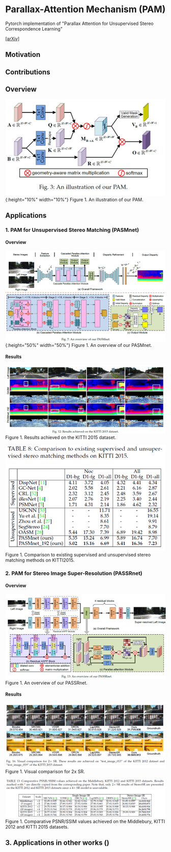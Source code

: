 # Parallax-Attention Mechanism (PAM)
Pytorch implementation of "Parallax Attention for Unsupervised Stereo Correspondence Learning"

[[arXiv]]()

## Motivation

## Contributions

## Overview
![overview](./Figs/overview.png){:height="10%" width="10%"}
Figure 1. An illustration of our PAM.

## Applications

### 1. PAM for Unsupervised Stereo Matching (PASMnet)
#### Overview
![overview](./Figs/PASMnet.png){:height="50%" width="50%"}
Figure 1. An overview of our PASMnet.

#### Results
![overview](./Figs/Fig_PASMnet.png)
Figure 1. Results achieved on the KITTI 2015 dataset.

![overview](./Figs/Tab_PASMnet.png)
Figure 1. Comparison to existing supervised and unsupervised stereo matching methods on KITTI2015.

### 2. PAM for Stereo Image Super-Resolution (PASSRnet)
#### Overview
![overview](./Figs/PASSRnet.png)
Figure 1. An overview of our PASSRnet.

#### Results
![overview](./Figs/Fig_PASSRnet.png)
Figure 1. Visual comparison for 2x SR.

![overview](./Figs/Tab_PASSRnet.png)
Figure 1. Comparative PSNR/SSIM values achieved on the Middlebury, KITTI 2012 and KITTI 2015 datasets.

## 3. Applications in other works ()
